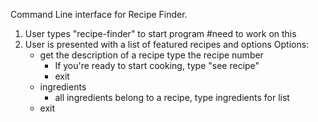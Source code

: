 Command Line interface for Recipe Finder.
1)  User types "recipe-finder" to start program #need to work on this
2)  User is presented with a list of featured recipes and options
      Options:
      * get the description of a recipe type the recipe number
          * If you're ready to start cooking, type "see recipe"
          * exit
      * ingredients
          * all ingredients belong to a recipe, type ingredients for list
      * exit
